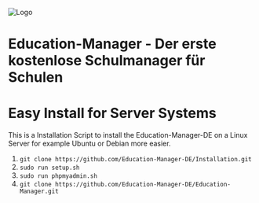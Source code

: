 ![Logo](https://user-images.githubusercontent.com/80313417/161331682-bf0dbc1c-3f2c-4959-b344-cf0aeb90516b.png)


# Education-Manager - Der erste kostenlose Schulmanager für Schulen

# Easy Install for Server Systems
This is a Installation Script to install the Education-Manager-DE on a Linux Server for example Ubuntu or Debian more easier.

1. `git clone https://github.com/Education-Manager-DE/Installation.git`
2. `sudo run setup.sh`
3. `sudo run phpmyadmin.sh`
4. `git clone https://github.com/Education-Manager-DE/Education-Manager.git`
